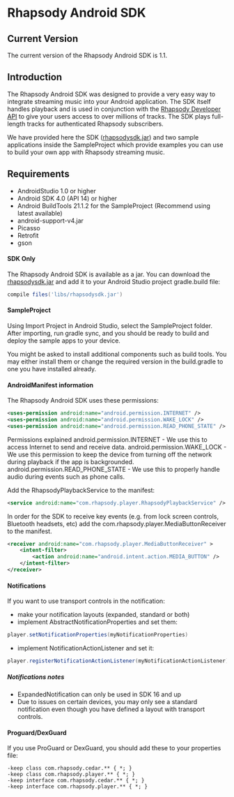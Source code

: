 # Rhapsody Android SDK

## Current Version
The current version of the Rhapsody Android SDK is 1.1.

## Introduction
The Rhapsody Android SDK was designed to provide a very easy way to integrate streaming music into your Android application. The SDK itself handles playback and is used in conjunction with the [Rhapsody Developer API](http://developer.rhapsody.com) to give your users access to over millions of tracks. The SDK plays full-length tracks for authenticated Rhapsody subscribers.

We have provided here the SDK ([rhapsodysdk.jar](https://github.com/Rhapsody/rhapsody-android-sdk/blob/1.1/rhapsodysdk.jar)) and two sample applications inside the SampleProject which provide examples you can use to build your own app with Rhapsody streaming music.

## Requirements
- AndroidStudio 1.0 or higher
- Android SDK 4.0 (API 14) or higher
- Android BuildTools 21.1.2 for the SampleProject (Recommend using latest available)
- android-support-v4.jar
- Picasso
- Retrofit
- gson

#### SDK Only
The Rhapsody Android SDK is available as a jar. You can download the [rhapsodysdk.jar](https://github.com/Rhapsody/rhapsody-android-sdk/blob/1.1/rhapsodysdk.jar) and add it to your Android Studio project gradle.build file:

```groovy
compile files('libs/rhapsodysdk.jar')
```

#### SampleProject

Using Import Project in Android Studio, select the SampleProject folder. After importing, run gradle sync, and you should be ready to build and deploy the sample apps to your device. 

You might be asked to install additional components such as build tools. You may either install them or change the required version in the build.gradle to one you have installed already.


#### AndroidManifest information
The Rhapsody Android SDK uses these permissions:
```xml
<uses-permission android:name="android.permission.INTERNET" />
<uses-permission android:name="android.permission.WAKE_LOCK" />
<uses-permission android:name="android.permission.READ_PHONE_STATE" />
```

Permissions explained
android.permission.INTERNET - We use this to access Internet to send and receive data.
android.permission.WAKE_LOCK - We use this permission to keep the device from turning off the network during playback if the app is backgrounded.
android.permission.READ_PHONE_STATE - We use this to properly handle audio during events such as phone calls.

Add the RhapsodyPlaybackService to the manifest:
```xml
<service android:name="com.rhapsody.player.RhapsodyPlaybackService" />
```
In order for the SDK to receive key events (e.g. from lock screen controls, Bluetooth headsets, etc) add the com.rhapsody.player.MediaButtonReceiver to the manifest.
```xml
<receiver android:name="com.rhapsody.player.MediaButtonReceiver" >
	<intent-filter>
		<action android:name="android.intent.action.MEDIA_BUTTON" />
	</intent-filter>
</receiver>
```


#### Notifications
If you want to use transport controls in the notification:
- make your notification layouts (expanded, standard or both)
- implement AbstractNotificationProperties and set them:
```java
player.setNotificationProperties(myNotificationProperties)
```
- implement NotificationActionListener and set it:
```java
player.registerNotificationActionListener(myNotificationActionListener)
```

##### Notifications notes
- ExpandedNotification can only be used in SDK 16 and up
- Due to issues on certain devices, you may only see a standard notification even though you have defined a layout with transport controls.


#### Proguard/DexGuard
If you use ProGuard or DexGuard, you should add these to your properties file:
```code
-keep class com.rhapsody.cedar.** { *; }
-keep class com.rhapsody.player.** { *; }
-keep interface com.rhapsody.cedar.** { *; }
-keep interface com.rhapsody.player.** { *; }
```


